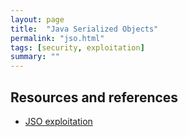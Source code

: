 ```yaml
---
layout: page
title:  "Java Serialized Objects"
permalink: "jso.html"
tags: [security, exploitation]
summary: ""
---
```



## Resources and references
* [JSO exploitation](https://blog.rapid7.com/2019/03/19/a-serial-problem-exploitation-and-exposure-of-java-serialized-objects/)
